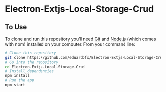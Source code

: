 # Electron-Extjs-Local-Storage-Crud


## To Use

To clone and run this repository you'll need [Git](https://git-scm.com) and [Node.js](https://nodejs.org/en/download/) (which comes with [npm](http://npmjs.com)) installed on your computer. From your command line:

```bash
# Clone this repository
git clone https://github.com/eduardofx/Electron-Extjs-Local-Storage-Crud.git
# Go into the repository
cd Electron-Extjs-Local-Storage-Crud
# Install dependencies
npm install
# Run the app
npm start
```
